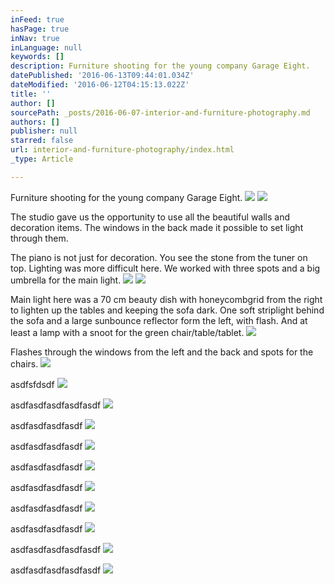 ```yaml
---
inFeed: true
hasPage: true
inNav: true
inLanguage: null
keywords: []
description: Furniture shooting for the young company Garage Eight.
datePublished: '2016-06-13T09:44:01.034Z'
dateModified: '2016-06-12T04:15:13.022Z'
title: ''
author: []
sourcePath: _posts/2016-06-07-interior-and-furniture-photography.md
authors: []
publisher: null
starred: false
url: interior-and-furniture-photography/index.html
_type: Article

---
```

Furniture shooting for the young company Garage Eight.
![](https://the-grid-user-content.s3-us-west-2.amazonaws.com/908b6cc7-1f8c-4caf-9ad7-9420e70f1336.jpg)
![](https://the-grid-user-content.s3-us-west-2.amazonaws.com/ffd773b1-a57f-4a86-93f0-530d0823c353.jpg)

The studio gave us the opportunity to use all the beautiful walls and decoration items. The windows in the back made it possible to set light through them.

The piano is not just for decoration. You see the stone from the tuner on top. Lighting was more difficult here. We worked with three spots and a big umbrella for the main light.
![](https://the-grid-user-content.s3-us-west-2.amazonaws.com/cd042bb1-7b8f-4712-9fd6-8cf0adf3b433.jpg)
![](https://the-grid-user-content.s3-us-west-2.amazonaws.com/cfa8c932-43a6-40e2-8ef1-b6827dc6d423.jpg)

Main light here was a 70 cm beauty dish with honeycombgrid from the right to lighten up the tables and keeping the sofa dark. One soft striplight behind the sofa and a large sunbounce reflector form the left, with flash. And at least a lamp with a snoot for the green chair/table/tablet.
![](https://the-grid-user-content.s3-us-west-2.amazonaws.com/5a3e5a04-4093-4415-9bbd-d1e665c32685.jpg)

Flashes through the windows from the left and the back and spots for the chairs.
![](https://the-grid-user-content.s3-us-west-2.amazonaws.com/4ae8be71-9f72-423a-bd68-b9192dfdc421.jpg)

asdfsfdsdf
![](https://the-grid-user-content.s3-us-west-2.amazonaws.com/a669308f-73fb-4afd-92e0-d1dc4474af0e.jpg)

asdfasdfasdfasdfasdf
![](https://the-grid-user-content.s3-us-west-2.amazonaws.com/9f9725ba-841e-4827-a1a0-5a9c3c544258.jpg)

asdfasdfasdfasdf
![](https://the-grid-user-content.s3-us-west-2.amazonaws.com/60952049-aa11-4baa-a401-2a761bb82fe0.jpg)

asdfasdfasdfasdf
![](https://the-grid-user-content.s3-us-west-2.amazonaws.com/36dd2bbb-c0c3-42f1-b977-78a2ec1c4a9e.jpg)

asdfasdfasdfasdf
![](https://the-grid-user-content.s3-us-west-2.amazonaws.com/b9e9754d-9b2f-4f84-8bcc-1aad356e17a3.jpg)

asdfasdfasdfasdf
![](https://the-grid-user-content.s3-us-west-2.amazonaws.com/d2942161-7402-4982-8f84-1f1daa1b48e6.jpg)

asdfasdfasdfasdf
![](https://the-grid-user-content.s3-us-west-2.amazonaws.com/ecbc0e6e-28cc-4d38-a158-182458bf41e3.jpg)

asdfasdfasdfasdf
![](https://the-grid-user-content.s3-us-west-2.amazonaws.com/bf915e0f-4156-421e-b18c-a0cdd496a531.jpg)

asdfasdfasdfasdfasdf
![](https://the-grid-user-content.s3-us-west-2.amazonaws.com/5ec501e8-eb18-4a74-841a-4277230274e8.jpg)

asdfasdfasdfasdfasdf
![](https://the-grid-user-content.s3-us-west-2.amazonaws.com/3f1cfbdf-77ba-4ec8-93fc-bf012bc9a0c6.jpg)